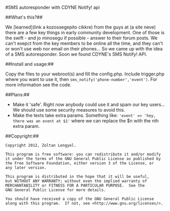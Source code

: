 #SMS autoresponder with CDYNE Notify! api

##What's this?##
 
We [learned](link a kozossegepito cikkre) from the guys at (a site neve) there are a few key things in early community development. One of those is the swift - and jo minosegu if possible - answer to their forum posts. We can't exepct from the key members to be online all the time, and they can't or won't use web nor email on their phones... So we came up with the idea of a SMS autoresponder. Soon we found CDYNE's SMS Notify! API. 

##Install and usage:##

Copy the files to your webroot(s) and fill the config.php. Include trigger.php where you want to use it, then `sms_notify('phone-number','event')`.
For more information see the code.

##Plans:##

- Make it 'safe'. Right now anybody could use it and spam our key users... We should use some security measures to avoid this.
- Make the texts take extra params. Something like: `'event' => 'hey, there was an event at $1'` where we can replace the $n with the nth extra param.

##Copyright:##

    Copyright 2012, Zoltan Lengyel.

    This program is free software: you can redistribute it and/or modify
    it under the terms of the GNU General Public License as published by
    the Free Software Foundation, either version 3 of the License, or
    any later version.

    This program is distributed in the hope that it will be useful,
    but WITHOUT ANY WARRANTY; without even the implied warranty of
    MERCHANTABILITY or FITNESS FOR A PARTICULAR PURPOSE.  See the
    GNU General Public License for more details.

    You should have received a copy of the GNU General Public License
    along with this program.  If not, see <http://www.gnu.org/licenses/>.
